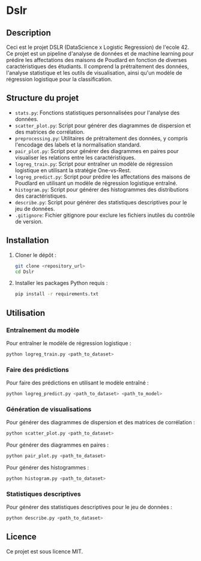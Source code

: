 # Dslr

## Description
Ceci est le projet DSLR (DataScience x Logistic Regression) de l'ecole 42.
Ce projet est un pipeline d'analyse de données et de machine learning pour prédire les affectations des maisons de Poudlard en fonction de diverses caractéristiques des étudiants. Il comprend la prétraitement des données, l'analyse statistique et les outils de visualisation, ainsi qu'un modèle de régression logistique pour la classification.

## Structure du projet
- `stats.py`: Fonctions statistiques personnalisées pour l'analyse des données.
- `scatter_plot.py`: Script pour générer des diagrammes de dispersion et des matrices de corrélation.
- `preprocessing.py`: Utilitaires de prétraitement des données, y compris l'encodage des labels et la normalisation standard.
- `pair_plot.py`: Script pour générer des diagrammes en paires pour visualiser les relations entre les caractéristiques.
- `logreg_train.py`: Script pour entraîner un modèle de régression logistique en utilisant la stratégie One-vs-Rest.
- `logreg_predict.py`: Script pour prédire les affectations des maisons de Poudlard en utilisant un modèle de régression logistique entraîné.
- `histogram.py`: Script pour générer des histogrammes des distributions des caractéristiques.
- `describe.py`: Script pour générer des statistiques descriptives pour le jeu de données.
- `.gitignore`: Fichier gitignore pour exclure les fichiers inutiles du contrôle de version.

## Installation
1. Cloner le dépôt :
    ```sh
    git clone <repository_url>
    cd Dslr
    ```
2. Installer les packages Python requis :
    ```sh
    pip install -r requirements.txt
    ```

## Utilisation


### Entraînement du modèle
Pour entraîner le modèle de régression logistique :
```sh
python logreg_train.py <path_to_dataset>
```

### Faire des prédictions
Pour faire des prédictions en utilisant le modèle entraîné :
```sh
python logreg_predict.py <path_to_dataset> <path_to_model>
```

### Génération de visualisations
Pour générer des diagrammes de dispersion et des matrices de corrélation :
```sh
python scatter_plot.py <path_to_dataset>
```

Pour générer des diagrammes en paires :
```sh
python pair_plot.py <path_to_dataset>
```

Pour générer des histogrammes :
```sh
python histogram.py <path_to_dataset>
```

### Statistiques descriptives
Pour générer des statistiques descriptives pour le jeu de données :
```sh
python describe.py <path_to_dataset>
```

## Licence
Ce projet est sous licence MIT.
